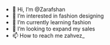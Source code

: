 - 👋 Hi, I’m @Zarafshan
- 👀 I’m interested in fashion designing 
- 🌱 I’m currently learning fashion
- 💞️ I’m looking to expand my sales
- 📫 How to reach me zahvez_

<!---
Zarafshanp/Zarafshanp is a ✨ special ✨ repository because its `README.md` (this file) appears on your GitHub profile.
You can click the Preview link to take a look at your changes.
--->
